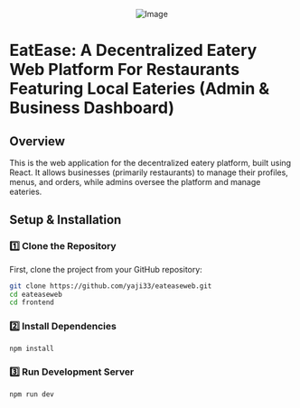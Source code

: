 
<p align="center">
  <img src="https://github.com/user-attachments/assets/3520a425-f8bc-4589-8152-1b92b1ecf2ac" alt="Image">
</p>



# EatEase: A Decentralized Eatery Web Platform For Restaurants Featuring Local Eateries (Admin & Business Dashboard)

## Overview
This is the web application for the decentralized eatery platform, built using React. It allows businesses (primarily restaurants) to manage their profiles, menus, and orders, while admins oversee the platform and manage eateries.

## Setup & Installation

### 1️⃣ Clone the Repository
First, clone the project from your GitHub repository:
```sh
git clone https://github.com/yaji33/eateaseweb.git
cd eateaseweb
cd frontend
```

### 2️⃣ Install Dependencies
```sh
npm install
```

### 3️⃣ Run Development Server
```sh
npm run dev
```
